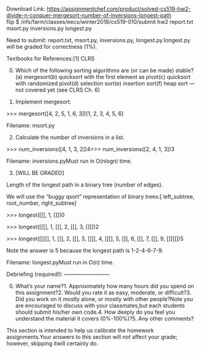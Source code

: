 Download Link: https://assignmentchef.com/product/solved-cs519-hw2-divide-n-conquer-mergesort-number-of-inversions-longest-path
<br>
flip $ /nfs/farm/classes/eecs/winter2018/cs519-010/submit hw2 report.txt msort.py inversions.py longest.py

Need to submit: report.txt, msort.py, inversions.py, longest.py.longest.py will be graded for correctness (1%).

Textbooks for References:[1] CLRS

0. Which of the following sorting algorithms are (or can be made) stable?(a) mergesort(b) quicksort with the first element as pivot(c) quicksort with randomized pivot(d) selection sort(e) insertion sort(f) heap sort — not covered yet (see CLRS Ch. 6)

1. Implement mergesort.

&gt;&gt;&gt; mergesort([4, 2, 5, 1, 6, 3])[1, 2, 3, 4, 5, 6]

Filename: msort.py

2. Calculate the number of inversions in a list.

&gt;&gt;&gt; num_inversions([4, 1, 3, 2])4&gt;&gt;&gt; num_inversions([2, 4, 1, 3])3

Filename: inversions.pyMust run in O(nlogn) time.

3. [WILL BE GRADED]

Length of the longest path in a binary tree (number of edges).

We will use the “buggy qsort” representation of binary trees:[ left_subtree, root_number, right_subtree]

&gt;&gt;&gt; longest([[], 1, []])0

&gt;&gt;&gt; longest([[[], 1, []], 2, [[], 3, []]])2

&gt;&gt;&gt; longest([[[[], 1, []], 2, [[], 3, []]], 4, [[[], 5, []], 6, [[], 7, [[], 9, []]]]])5

Note the answer is 5 because the longest path is 1-2-4-6-7-9.

Filename: longest.pyMust run in O(n) time.

Debriefing (required!): ————————–

0. What’s your name?1. Approximately how many hours did you spend on this assignment?2. Would you rate it as easy, moderate, or difficult?3. Did you work on it mostly alone, or mostly with other people?Note you are encouraged to discuss with your classmates,but each students should submit his/her own code.4. How deeply do you feel you understand the material it covers (0%-100%)?5. Any other comments?

This section is intended to help us calibrate the homework assignments.Your answers to this section will *not* affect your grade; however, skipping itwill certainly do.


